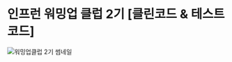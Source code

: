 # 인프런 워밍업 클럽 2기 [클린코드 & 테스트 코드]
![워밍업클럽 2기 썸네일](https://github.com/user-attachments/assets/131ba920-a4b5-431f-80db-0a45b4227f41)
